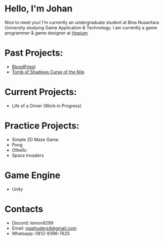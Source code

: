 # Hello, I'm Johan

Nice to meet you! I'm currently an undergraduate student at Bina Nusantara University studying Game Application & Technology. I am currently a game programmer & game designer at [Hopium](https://hopium.itch.io/)


# Past Projects:
- [BloodPriest](https://github.com/Lemun8/BloodPriest)
- [Tomb of Shadows Curse of the Nile](https://github.com/Lemun8/Tomb-of-Shadows-Curse-of-the-Nile)

# Current Projects:
- Life of a Driver (Work in Progress)

# Practice Projects:
- Simple 2D Maze Game
- Pong
- Othello
- Space Invaders

# Game Engine
- Unity

# Contacts
- Discord: lemon8299
- Email: maphuders4@gmail.com
- Whatsapp: 0812-9396-7625
